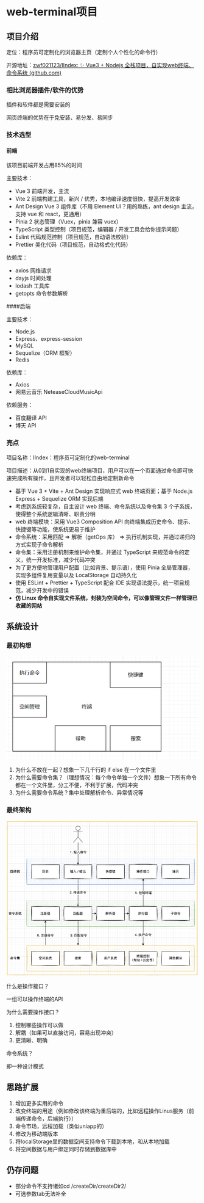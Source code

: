 # web-terminal项目

## 项目介绍

定位：程序员可定制化的浏览器主页（定制个人个性化的命令行）

开源地址：[zwf021123/IIndex: ✨ Vue3 + Nodejs 全栈项目，自实现web终端、命令系统 (github.com)](https://github.com/zwf021123/IIndex)



### 相比浏览器插件/软件的优势

插件和软件都是需要安装的

网页终端的优势在于免安装、易分发、易同步



### 技术选型

#### 前端

该项目前端开发占用85%的时间

主要技术：

-  Vue 3 前端开发，主流
- Vite 2 前端构建工具，新兴 / 优秀，本地编译速度很快，提高开发效率
- Ant Design Vue 3 组件库（不用 Element UI？用的熟练，ant design 主流，支持 vue 和 react，更通用）
- Pinia 2 状态管理（Vuex，pinia 兼容 vuex）
- TypeScript 类型控制（项目规范，编辑器 / 开发工具会给你提示问题）
- Eslint 代码规范控制（项目规范，自动语法校验）
- Prettier 美化代码（项目规范，自动格式化代码）

依赖库：

- axios 网络请求
- dayjs 时间处理
- lodash 工具库
- getopts 命令参数解析



####后端

主要技术：

- Node.js
- Express、express-session
- MySQL
- Sequelize（ORM 框架）
- Redis

依赖库：

- Axios
- 网易云音乐 NeteaseCloudMusicApi

依赖服务：

- 百度翻译 API
- 博天 API



### 亮点

项目名称：IIndex：程序员可定制化的web-terminal

项目描述：从0到1自实现的web终端项目，用户可以在一个页面通过命令即可快速完成所有操作，且开发者可以轻松自由地定制新命令

- 基于 Vue 3 + Vite + Ant Design 实现响应式 web 终端页面；基于 Node.js Express + Sequelize ORM 实现后端
- 考虑到系统较复杂，自主设计 web 终端、命令系统以及命令集 3 个子系统，使得整个系统逻辑清晰、职责分明
- web 终端模块：采用 Vue3 Composition API 向终端集成历史命令、提示、快捷键等功能，使系统更易于维护
- 命令系统：采用匹配 => 解析（getOps 库） => 执行机制实现，并通过递归的方式实现子命令解析
- 命令集：采用注册机制来维护命令集，并通过 TypeScript 来规范命令的定义，统一开发标准，减少代码冲突
- 为了更方便地管理用户配置（比如背景、提示语），使用 Pinia 全局管理器，实现多组件复用变量以及 LocalStorage 自动持久化
- 使用 ESLint + Prettier + TypeScript 配合 IDE 实现语法提示，统一项目规范，减少开发中的错误
- **仿 Linux 命令自实现文件系统，封装为空间命令，可以像管理文件一样管理已收藏的网站**



## 系统设计

### 最初构想

![71370750874](README.assets/1714110163262.png)

1. 为什么不放在一起？想象一下几千行的 if else 在一个文件里
2. 为什么需要命令集？（理想情况：每个命令单独一个文件）想象一下所有命令都在一个文件里，分工不便，不利于扩展，代码冲突
3. 为什么需要命令系统？集中处理解析命令、异常情况等







### 最终架构

![71370759489](README.assets/1714110188689.png)

什么是操作接口？

一组可以操作终端的API

为什么需要操作接口？

1. 控制哪些操作可以做
2. 解耦（如果可以直接访问，容易出现冲突）
3. 更清晰、明确

命令系统？

即一种设计模式







## 思路扩展

1. 增加更多实用的命令
2. 改变终端的用途（例如修改该终端为重后端的，比如远程操作Linus服务（前端传递命令，后端执行））
3. 命令市场，远程加载（类似uniapp的）
4. 修改为移动端版本
5. 将localStorage里的数据空间支持命令下载到本地，和从本地加载
6. 将空间数据与用户绑定同时存储到数据库中





## 仍存问题

- 部分命令不支持诸如cd /createDir/createDir2/ 
- 可选参数tab无法补全







